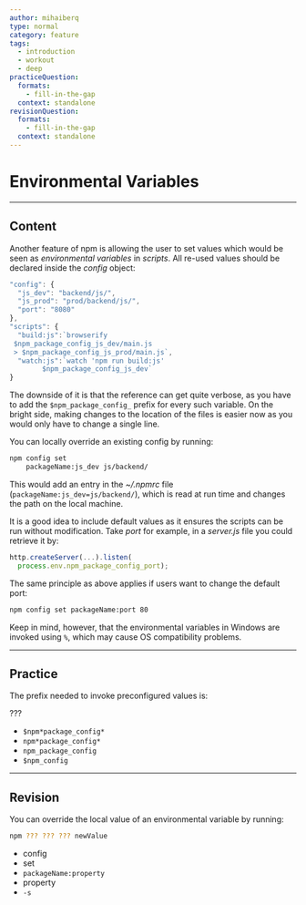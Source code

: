 ```yaml
---
author: mihaiberq
type: normal
category: feature
tags:
  - introduction
  - workout
  - deep
practiceQuestion:
  formats:
    - fill-in-the-gap
  context: standalone
revisionQuestion:
  formats:
    - fill-in-the-gap
  context: standalone
---
```


# Environmental Variables


---

## Content

Another feature of npm is allowing the user to set values which would be seen as *environmental variables* in *scripts*. All re-used values should be declared inside the *config* object:

```javascript
"config": {
  "js_dev": "backend/js/",
  "js_prod": "prod/backend/js/",
  "port": "8080"
},
"scripts": {
  "build:js":`browserify
 $npm_package_config_js_dev/main.js
 > $npm_package_config_js_prod/main.js`,
  "watch:js":`watch 'npm run build:js'
        $npm_package_config_js_dev`
}
```

The downside of it is that the reference can get quite verbose, as you have to add the `$npm_package_config_` prefix for every such variable. On the bright side, making changes to the location of the files is easier now as you would only have to change a single line.

You can locally override an existing config by running:

```bash
npm config set
    packageName:js_dev js/backend/
```

This would add an entry in the *~/.npmrc* file (`packageName:js_dev=js/backend/`), which is read at run time and changes the path on the local machine.

It is a good idea to include default values as it ensures the scripts can be run without modification. Take *port* for example, in a *server.js* file you could retrieve it by:

```javascript
http.createServer(...).listen(
  process.env.npm_package_config_port);
```

The same principle as above applies if users want to change the default port:

```bash
npm config set packageName:port 80
```

Keep in mind, however, that the environmental variables in Windows are invoked using `%`, which may cause OS compatibility problems.


---

## Practice

The prefix needed to invoke preconfigured values is:

???

- `$npm*package_config*`
- `npm*package_config*`
- `npm_package_config`
- `$npm_config`


---

## Revision

You can override the local value of an environmental variable by running:

```bash
npm ??? ??? ??? newValue
```

- config
- set
- `packageName:property`
- property
- `-s`

